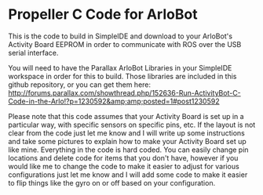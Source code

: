 Propeller C Code for ArloBot
============================

This is the code to build in SimpleIDE and download to your ArloBot's Activity Board EEPROM in order to communicate with ROS over the USB serial interface.

You will need to have the Parallax ArloBot Libraries in your SimpleIDE workspace in order for this to build. Those libraries are included in this github repository, or you can get them here:
http://forums.parallax.com/showthread.php/152636-Run-ActivityBot-C-Code-in-the-Arlo!?p=1230592&amp;amp;posted=1#post1230592

Please note that this code assumes that your Activity Board is set up in a particular way, with specific sensors on specific pins, etc. If the layout is not clear from the code just let me know and I will write up some instructions and take some pictures to explain how to make your Activity Board set up like mine. Everything in the code is hard coded. You can easily change pin locations and delete code for items that you don't have, however if you would like me to change the code to make it easier to adjust for various configurations just let me know and I will add some code to make it easier to flip things like the gyro on or off based on your configuration.
